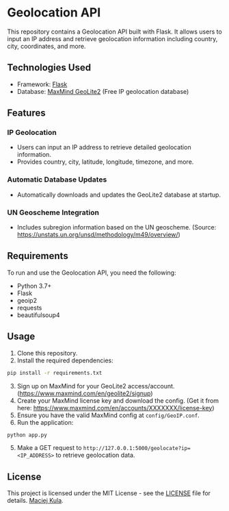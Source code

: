 # Geolocation API

This repository contains a Geolocation API built with Flask. It allows users to input an IP address and retrieve geolocation information including country, city, coordinates, and more.

## Technologies Used

- Framework: [Flask](https://flask.palletsprojects.com/)
- Database: [MaxMind GeoLite2](https://dev.maxmind.com/geoip/geoip2/geolite2/) (Free IP geolocation database)

## Features

### IP Geolocation
- Users can input an IP address to retrieve detailed geolocation information.
- Provides country, city, latitude, longitude, timezone, and more.

### Automatic Database Updates
- Automatically downloads and updates the GeoLite2 database at startup.

### UN Geoscheme Integration
- Includes subregion information based on the UN geoscheme. (Source: https://unstats.un.org/unsd/methodology/m49/overview/)

## Requirements

To run and use the Geolocation API, you need the following:

- Python 3.7+
- Flask
- geoip2
- requests
- beautifulsoup4

## Usage

1. Clone this repository.
2. Install the required dependencies:

```bash
pip install -r requirements.txt
```

3. Sign up on MaxMind for your GeoLite2 access/account. (https://www.maxmind.com/en/geolite2/signup)
4. Create your MaxMind license key and download the config. (Get it from here: https://www.maxmind.com/en/accounts/XXXXXXX/license-key)
5. Ensure you have the valid MaxMind config at `config/GeoIP.conf`.
6. Run the application:

```bash
python app.py
```
5. Make a GET request to `http://127.0.0.1:5000/geolocate?ip=<IP_ADDRESS>` to retrieve geolocation data.

## License
This project is licensed under the MIT License - see the [LICENSE](LICENSE) file for details. [Maciej Kula](https://github.com/mcjkula).

